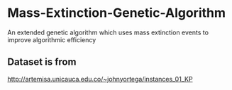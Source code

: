# Mass-Extinction-Genetic-Algorithm

An extended genetic algorithm which uses mass extinction events to improve algorithmic efficiency

## Dataset is from

http://artemisa.unicauca.edu.co/~johnyortega/instances_01_KP

